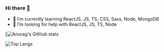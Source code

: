 ### Hi there 👋


- 🌱 I’m currently learning ReactJS, JS, TS, CSS, Sass, Node, MongoDB
- 🤔 I’m looking for help with ReactJS, JS, TS, Node


[![Anurag's GitHub stats](https://github-readme-stats.vercel.app/api?username=rodolfomariano&show_icons=true&theme=dracula)

![Top Langs](https://github-readme-stats.vercel.app/api/top-langs/?username=rodolfomariano&theme=dracula)
